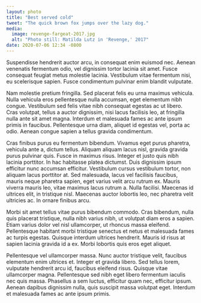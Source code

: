 ```yaml
---
layout: photo
title: "Best served cold"
tweet: "The quick brown fox jumps over the lazy dog."
media:
  image: revenge-fargeat-2017.jpg
  alt: "Photo still: Matilda Lutz in 'Revenge,' 2017"
date: 2020-07-06 12:34 -0800
---
```

Suspendisse hendrerit auctor arcu, in consequat enim euismod nec. Aenean venenatis fermentum odio, vel dignissim tortor lacinia sit amet. Fusce consequat feugiat metus molestie lacinia. Vestibulum vitae fermentum nisi, eu scelerisque sapien. Fusce condimentum pulvinar enim blandit vulputate.

Nam molestie pretium fringilla. Sed placerat felis eu urna maximus vehicula. Nulla vehicula eros pellentesque nulla accumsan, eget elementum nibh congue. Vestibulum sed felis vitae nibh consequat egestas ac ut libero. Cras volutpat, tellus a auctor dignissim, nisi lacus facilisis leo, at fringilla nulla ante sit amet magna. Interdum et malesuada fames ac ante ipsum primis in faucibus. Pellentesque urna diam, aliquet id egestas vel, porta ac odio. Aenean congue sapien a tellus gravida condimentum.

Cras finibus purus eu fermentum bibendum. Vivamus eget purus pharetra, vehicula ante a, dictum tellus. Aliquam aliquam lacus nisl, gravida gravida purus pulvinar quis. Fusce in maximus risus. Integer et justo quis nibh lacinia porttitor. In hac habitasse platea dictumst. Duis dignissim ipsum efficitur nunc accumsan efficitur. Vestibulum cursus vestibulum tortor, non aliquam lacus porttitor at. Sed malesuada, lacus vel facilisis faucibus, mauris neque pharetra sapien, eget varius velit arcu rutrum ex. Mauris viverra mauris leo, vitae maximus lacus rutrum a. Nulla facilisi. Maecenas id ultrices elit, in tristique nisl. Maecenas auctor lobortis leo, nec pharetra velit ultricies ac. In ornare finibus arcu.

Morbi sit amet tellus vitae purus bibendum commodo. Cras bibendum, nulla quis placerat tristique, nulla nibh varius nibh, ut volutpat diam eros a sapien. Etiam varius dolor vel nisl ullamcorper, ut rhoncus massa eleifend. Pellentesque habitant morbi tristique senectus et netus et malesuada fames ac turpis egestas. Quisque interdum ultrices hendrerit. Mauris id risus at sapien lacinia gravida id a ex. Morbi lobortis quis eros eget aliquet.

Pellentesque vel ullamcorper massa. Nunc auctor tristique velit, faucibus elementum enim ultrices et. Integer et gravida libero. Sed tellus lorem, vulputate hendrerit arcu id, faucibus eleifend risus. Quisque vitae ullamcorper magna. Pellentesque sed nibh eget libero fermentum iaculis nec quis massa. Phasellus a sem luctus, efficitur quam nec, efficitur ipsum. Aenean dapibus dignissim nulla, quis suscipit massa volutpat eget. Interdum et malesuada fames ac ante ipsum primis.
